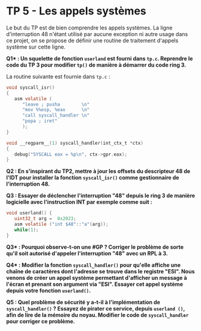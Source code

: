 # TP 5 - Les appels systèmes

Le but du TP est de bien comprendre les appels systèmes. La ligne
d'interruption 48 n'étant utilisé par aucune exception ni autre usage dans ce
projet, on se propose de définir une routine de traitement d'appels système
sur cette ligne. 

**Q1\* : Un squelette de fonction `userland` est fourni dans `tp.c`. Reprendre
  le code du TP 3 pour modifier `tp()` de manière à démarrer du code ring
  3.**

La routine suivante est fournie dans `tp.c` :
```c
void syscall_isr()
{
   asm volatile (
      "leave ; pusha        \n"
      "mov %%esp, %eax      \n"
      "call syscall_handler \n"
      "popa ; iret"
      );
}

void __regparm__(1) syscall_handler(int_ctx_t *ctx)
{
   debug("SYSCALL eax = %p\n", ctx->gpr.eax);
}
```

**Q2 : En s'inspirant du TP2, mettre à jour les offsets du descripteur 48 de
  l'IDT pour installer la fonction `syscall_isr()` comme gestionnaire de
  l'interruption 48.**

**Q3 : Essayer de déclencher l'interruption "48" depuis le ring 3 de manière
  logicielle avec l'instruction INT par exemple comme suit :**

```c
void userland() {
   uint32_t arg =  0x2023;
   asm volatile ("int $48"::"a"(arg));
   while(1);
}
```

**Q3\* : Pourquoi observe-t-on une #GP ? Corriger le problème de sorte qu'il
  soit autorisé d'appeler l'interruption "48" avec un RPL à 3.**

**Q4\* : Modifier la fonction `syscall_handler()` pour qu'elle affiche une
  chaîne de caractères dont l'adresse se trouve dans le registre "ESI". Nous
  venons de créer un appel système permettant d'afficher un message à l'écran
  et prenant son argument via "ESI". Essayer cet appel système depuis votre
  fonction `userland()`.**

**Q5 : Quel problème de sécurité y a-t-il à l'implémentation de
  `syscall_handler()` ? Essayez de pirater ce service, depuis `userland
  ()`, afin de lire de la mémoire du noyau. Modifier le code de
  `syscall_handler` pour corriger ce problème.**
